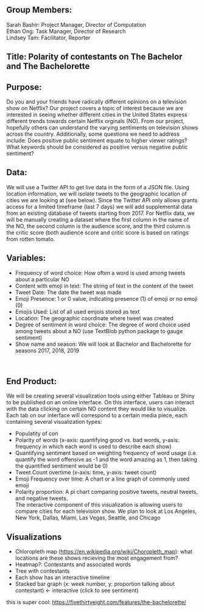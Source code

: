 ## Group Members: 
Sarah Bashir: Project Manager, Director of Computation</br>
Ethan Ong:  Task Manager, Director of Research</br>
Lindsey Tam:  Facilitator, Reporter</br>

## Title: Polarity of contestants on The Bachelor and The Bachelorette

## Purpose: 
Do you and your friends have radically different opinions on a television show on Netflix? Our project covers a topic of interest because we are interested in seeing whether different cities in the United States express different trends towards certain Netflix orginals (NO). From our project, hopefully others can understand the varying sentiments on television shows across the country. Additionally, some questions we need to address include: Does positive public sentiment equate to higher viewer ratings? What keywords should be considered as positive versus negative public sentiment?

## Data: 
We will use a Twitter API to get live data in the form of a JSON file. Using location information, we will isolate tweets to the geographic location of cities we are looking at (see below). Since the Twitter API only allows grants access for a limited timeframe (last 7 days) we will add supplemental data from an existing database of tweets starting from 2017. For Netflix data, we will be manually creating a dataset where the first column in the name of the NO, the second column is the audience score, and the third column is the critic score (both audience score and critic score is based on ratings from rotten tomato.  </br>
  
## Variables: 
* Frequency of word choice: How often a word is used among tweets about a particular NO</br>
* Content with emoji in text: The string of text in the content of the tweet  </br>
* Tweet Date: The date the tweet was made   </br>
* Emoji Presence: 1 or 0 value, indicating presence (1) of emoji or no emoji (0)  </br>
* Emojis Used: List of all used emjois stored as text </br>
* Location: The geographic coordinate where tweet was created </br>
* Degree of sentiment in word choice: The degree of word choice used among tweets about a NO (use TextBlob python package to gauge sentiment) </br>
* Show name and season: We will look at Bachelor and Bachelorette for seasons 2017, 2018, 2019
 </br>


## End Product: 
We will be creating several visualization tools using either Tableau or Shiny to be published on an online interface. On this interface, users can interact with the data clicking on certain NO content they would like to visualize. Each tab on our interface will correspond to a certain media piece, each containing several visualization types:</br>
* Populatity of con
* Polarity of words (x-axis: quantifying good vs. bad words, y-axis: frequency in which each word is used to describe each show) </br>
* Quantifying sentiment based on weighting frequency of word usage (i.e. quantify the word offensive as -1 and the word amazing as 1, then taking the quantified sentiment would be 0)</br>
* Tweet Count overtime (x-axis: time, y-axis: tweet count) </br>
* Emoji Frequency over time: A chart or a line graph of commonly used emoji  </br>
* Polarity proportion: A pi chart comparing positive tweets, neutral tweets, and negative tweets.  </br>
The interactive component of this visualization is allowing users to compare cities for each television show. We plan to look at Los Angeles, New York, Dallas, Miami, Las Vegas, Seattle, and Chicago

## Visualizations
* Chloropleth map (https://en.wikipedia.org/wiki/Choropleth_map): what locations are these shows recieving the most engagement from?
* Heatmap?: Contestants and associated words
* Tree with contestants
* Each show has an interactive timeline
* Stacked bar graph (x: week number, y: proportion talking about contestant) <- interactive (click to see sentiment)

this is super cool: https://fivethirtyeight.com/features/the-bachelorette/

